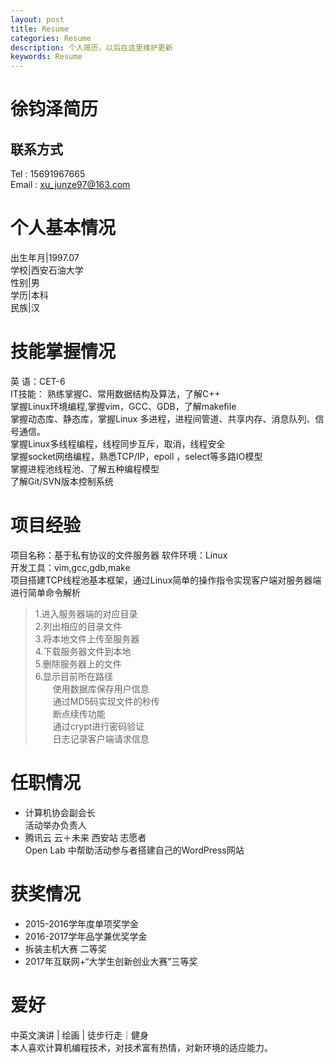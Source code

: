 ```yaml
---
layout: post
title: Resume
categories: Resume
description: 个人简历，以后在这里维护更新
keywords: Resume
---
```


# 徐钧泽简历

## 联系方式
Tel : 15691967665  
Email : xu_junze97@163.com

# 个⼈基本情况
出⽣年⽉\|1997\.07  
学校\|西安⽯油⼤学  
性别\|男  
学历\|本科  
民族\|汉   

# 技能掌握情况
英 语：CET-6  
IT技能： 熟练掌握C、常⽤数据结构及算法，了解C++  
掌握Linux环境编程,掌握vim，GCC、GDB，了解makeﬁle  
掌握动态库、静态库，掌握Linux 多进程，进程间管道、共享内存、消息队列、信号通信。  
掌握Linux多线程编程，线程同步互斥，取消，线程安全  
掌握socket⽹络编程，熟悉TCP/IP，epoll ，select等多路IO模型  
掌握进程池线程池、了解五种编程模型  
了解Git/SVN版本控制系统  

# 项⽬经验
项⽬名称：基于私有协议的⽂件服务器 
软件环境：Linux  
开发⼯具：vim,gcc,gdb,make  
项⽬搭建TCP线程池基本框架，通过Linux简单的操作指令实现客户端对服务器端进⾏简单命令解析  
>1.进⼊服务器端的对应⽬录  
2.列出相应的⽬录⽂件  
3.将本地⽂件上传⾄服务器  
4.下载服务器⽂件到本地  
5.删除服务器上的⽂件  
6.显示⽬前所在路径  
&emsp;&emsp;使⽤数据库保存⽤户信息  
&emsp;&emsp;通过MD5码实现⽂件的秒传  
&emsp;&emsp;断点续传功能  
&emsp;&emsp;通过crypt进⾏密码验证  
&emsp;&emsp;⽇志记录客户端请求信息  

# 任职情况

- 计算机协会副会⻓  
活动举办负责⼈  
- 腾讯云 云＋未来 西安站 志愿者  
Open Lab 中帮助活动参与者搭建⾃⼰的WordPress⽹站  

# 获奖情况

- 2015-2016学年度单项奖学⾦  
- 2016-2017学年品学兼优奖学⾦  
- 拆装主机⼤赛 ⼆等奖  
- 2017年互联⽹+“⼤学⽣创新创业⼤赛”三等奖  

# 爱好
中英⽂演讲 \| 绘画 \| 徒步⾏⾛｜健身  
本⼈喜欢计算机编程技术，对技术富有热情，对新环境的适应能⼒。 
